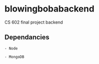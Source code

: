 # blowingbobabackend
CS 602 final project backend

## Dependancies

    - Node 
        
    - MongoDB